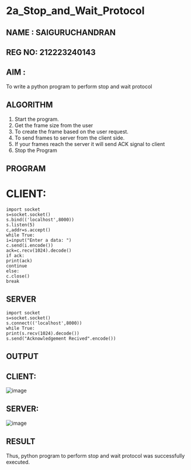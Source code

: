 # 2a_Stop_and_Wait_Protocol
## NAME : SAIGURUCHANDRAN
## REG NO: 212223240143
## AIM :
To write a python program to perform stop and wait protocol
## ALGORITHM
1. Start the program.
2. Get the frame size from the user
3. To create the frame based on the user request.
4. To send frames to server from the client side.
5. If your frames reach the server it will send ACK signal to client
6. Stop the Program
## PROGRAM
# CLIENT:
```
import socket   
s=socket.socket()   
s.bind(('localhost',8000))  
s.listen(5)   
c,addr=s.accept()  
while True:   
i=input("Enter a data: ")   
c.send(i.encode())  
ack=c.recv(1024).decode()   
if ack:   
print(ack)   
continue   
else:   
c.close()  
break
```

## SERVER
```
import socket 
s=socket.socket()   
s.connect(('localhost',8000))   
while True:   
print(s.recv(1024).decode())   
s.send("Acknowledgement Recived".encode())
```
## OUTPUT
## CLIENT:
![image](https://github.com/Saiguruchandran/2a_Stop_and_Wait_Protocol/assets/144870946/accb4c7f-8825-4910-ac49-48c3057e3154)


## SERVER:
![image](https://github.com/Saiguruchandran/2a_Stop_and_Wait_Protocol/assets/144870946/314965c5-1740-4b90-ba0e-c9d121f29c3b)



## RESULT
Thus, python program to perform stop and wait protocol was successfully executed.
